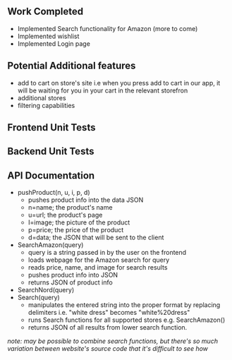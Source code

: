 

## Work Completed

 - Implemented Search functionality for Amazon (more to come)
 - Implemented wishlist 
 - Implemented Login page
 ## Potential Additional features
 - add to cart on store's site i.e when you press add to cart in our app, it will be waiting for you in your cart in the relevant storefron
 - additional stores
 - filtering capabilities

## Frontend Unit Tests
## Backend Unit Tests
## API Documentation  
 - pushProduct(n, u, i, p, d)
	 - pushes product info into the data JSON
	 - n=name; the product's name
	 - u=url; the product's page
	 - I=image; the picture of the product
	 - p=price; the price of the product
	 - d=data; the JSON that will be sent to the client
 - SearchAmazon(query)
	 - query is a string passed in by the user on the frontend
	 - loads webpage for the Amazon search for query
	 - reads price, name, and image for search results
	 - pushes product info into JSON
	 - returns JSON of product info
 - SearchNord(query)
- Search(query)
	- manipulates the entered string into the proper format by replacing delimiters i.e. "white dress" becomes "white%20dress"
	- runs Search functions for all supported stores e.g. SearchAmazon()
	- returns JSON of all results from lower search function. 
	
*note: may be possible to combine search functions, but there's so much variation between website's source code that it's difficult to see how*

